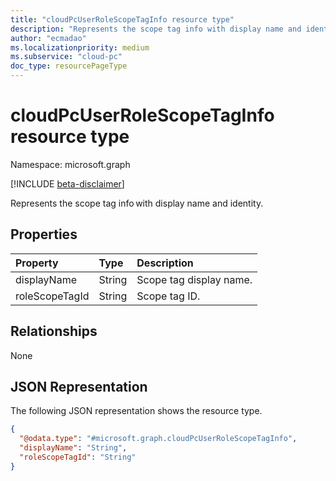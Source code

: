 ```yaml
---
title: "cloudPcUserRoleScopeTagInfo resource type"
description: "Represents the scope tag info with display name and identity."
author: "ecmadao"
ms.localizationpriority: medium
ms.subservice: "cloud-pc"
doc_type: resourcePageType
---
```


# cloudPcUserRoleScopeTagInfo resource type

Namespace: microsoft.graph

[!INCLUDE [beta-disclaimer](../../includes/beta-disclaimer.md)]

Represents the scope tag info with display name and identity.

## Properties
|Property|Type|Description|
|:---|:---|:---|
|displayName|String|Scope tag display name.|
|roleScopeTagId|String|Scope tag ID.|

## Relationships

None

## JSON Representation
The following JSON representation shows the resource type.
<!-- {
  "blockType": "resource",
  "@odata.type": "microsoft.graph.cloudPcUserRoleScopeTagInfo"
}
-->
``` json
{
  "@odata.type": "#microsoft.graph.cloudPcUserRoleScopeTagInfo",
  "displayName": "String",
  "roleScopeTagId": "String"
}
```
